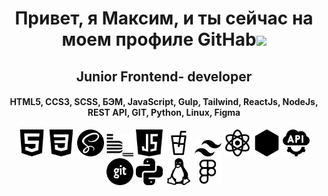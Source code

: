 <h1 align="center">Привет, я Максим, и ты сейчас на моем профиле GitHab<img src="https://github.com/blackcater/blackcater/raw/main/images/Hi.gif" height="32"/></h1>
<h2 align="center">Junior Frontend- developer</h2>
<h4 align="center">HTML5, CCS3, SCSS, БЭМ, JavaScript, Gulp, Tailwind, ReactJs, NodeJs, REST API, GIT, Python, Linux, Figma</h4>
<div align="center">
  <img src="https://raw.githubusercontent.com/SilantievMax/img/main/html.png" width="43">
  <img src="https://github.com/SilantievMax/img/blob/main/css-3.png?raw=true" width="43">
  <img src="https://github.com/SilantievMax/img/blob/main/sass.png?raw=true" width="43">
  <img src="https://github.com/SilantievMax/img/blob/main/cap-bem.png?raw=true" width="43">
  <img src="https://github.com/SilantievMax/img/blob/main/java-script.png?raw=true" width="43">
  <img src="https://github.com/SilantievMax/img/blob/main/drink.png?raw=true" width="43">
  <img src="https://github.com/SilantievMax/img/blob/main/tailwind.png?raw=true" width="43">
  <img src="https://github.com/SilantievMax/img/blob/main/atom.png?raw=true" width="43">
  <img src="https://github.com/SilantievMax/img/blob/main/node-js.png?raw=true" width="43">
  <img src="https://github.com/SilantievMax/img/blob/main/api.png?raw=true" width="43">
  <img src="https://github.com/SilantievMax/img/blob/main/git.png?raw=true" width="43">
  <img src="https://github.com/SilantievMax/img/blob/main/python.png?raw=true" width="43">
  <img src="https://github.com/SilantievMax/img/blob/main/linux.png?raw=true" width="43">
  <img src="https://github.com/SilantievMax/img/blob/main/figma.png?raw=true" width="43">
</div>


<!--  
## Навыки:

- Основной стек:
  - HTML
  - CSS
  - JavaScript
  - React
  - Tailwind
  - Python
  - Git
  - Linux
  - Figma


## Проекты:

> ### Игра на JS "Найди парочки"
>  
> :negative_squared_cross_mark: В разработке
>
> Описание:
> 
> > Игра "пары" - нужно найти две одинаковые карточки, полностью сделана на js, присуствует плавная анимация и адаптив.
> 
> Стек технологий:
> > HTML5, CSS3, JavaScript
> 
> [Ссылка на проект](https://github.com/SilantievMax/couples)

> ### Интерактивные элементы
>  
> :negative_squared_cross_mark: В разработке
>
> Описание:
> 
> > Примеры костюмных интерактивных элементов на сайте, такие как: чек бокс, выпадающие списки, встроенных на сайт карт, скролбаров, тултипов и формы с различными масками и валидацией.
> 
> Стек технологий:
> > HTML5, CSS3, JavaScript
> 
> [Ссылка на проект](https://github.com/SilantievMax/interactiveElements)

> ### Сайт Evklid
>  
> :negative_squared_cross_mark: В разработке
>
> Описание:
> 
> > Сайт сделан по макету из [figma](https://www.figma.com/file/9ZBnSDaQlGmp4CcvgxVQwR/Cld?node-id=160%3A1052).
> > Резиновая адаптивная верстка, для расположения блоков на сайте был использован flexbox. Для реализации слайдера была использована библиотека Swiperjs, для реализации аккордеона jquery, а бургер написан на чистом js.
> 
> Стек технологий:
> > HTML5, CSS3, JavaScript, Swiper, jquery
> 
> [Ссылка на проект](https://github.com/SilantievMax/Evklid)

> ### Сайт, отель Lagoona
>  
> :white_check_mark: Уже закончен
>
> Описание:
> 
> > Сайт сделан по макету из [figma](https://www.figma.com/file/tjkkfkHDXlGscyVbS3emln/Lagoona?node-id=0%3A1)
> 
> Стек технологий:
> > HTML5, CSS3
> 
> [Ссылка на проект](https://github.com/SilantievMax/lagoona)

> ### Приложение погода
>  
> :white_check_mark: Уже закончен
> 
> Описание:
> 
> >  В этом приложении вы можете узнать погоду в любом городе.
> >  Показывет актуальную температуру, давление, влажность, скорость ветра, атмосферное давления и время восхода и заката солнца.
> 
> Стек технологий:
> > HTML5, CSS3, React js
> 
> [Ссылка на проект](https://github.com/SilantievMax/weather-app)



## Достижения:
[WorlSkills](https://disk.yandex.ru/d/SrDGvmmwmKgXAgv) -->
